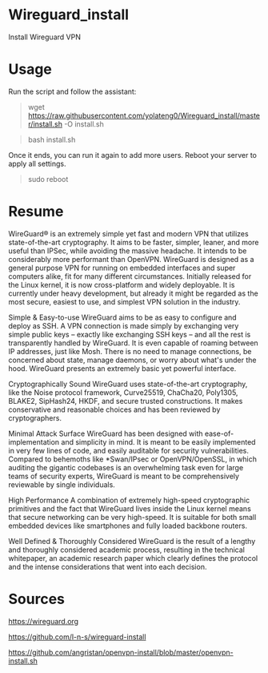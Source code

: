 # Wireguard_install
Install Wireguard VPN 

# Usage

Run the script and follow the assistant:

> wget https://raw.githubusercontent.com/yolateng0/Wireguard_install/master/install.sh -O install.sh

> bash install.sh

Once it ends, you can run it again to add more users. Reboot your server to apply all settings.
> sudo reboot

# Resume

WireGuard® is an extremely simple yet fast and modern VPN that utilizes state-of-the-art cryptography. It aims to be faster, simpler, leaner, and more useful than IPSec, while avoiding the massive headache. It intends to be considerably more performant than OpenVPN. WireGuard is designed as a general purpose VPN for running on embedded interfaces and super computers alike, fit for many different circumstances. Initially released for the Linux kernel, it is now cross-platform and widely deployable. It is currently under heavy development, but already it might be regarded as the most secure, easiest to use, and simplest VPN solution in the industry.

 Simple & Easy-to-use
WireGuard aims to be as easy to configure and deploy as SSH. A VPN connection is made simply by exchanging very simple public keys – exactly like exchanging SSH keys – and all the rest is transparently handled by WireGuard. It is even capable of roaming between IP addresses, just like Mosh. There is no need to manage connections, be concerned about state, manage daemons, or worry about what's under the hood. WireGuard presents an extremely basic yet powerful interface.

 Cryptographically Sound
WireGuard uses state-of-the-art cryptography, like the Noise protocol framework, Curve25519, ChaCha20, Poly1305, BLAKE2, SipHash24, HKDF, and secure trusted constructions. It makes conservative and reasonable choices and has been reviewed by cryptographers.

 Minimal Attack Surface
WireGuard has been designed with ease-of-implementation and simplicity in mind. It is meant to be easily implemented in very few lines of code, and easily auditable for security vulnerabilities. Compared to behemoths like *Swan/IPsec or OpenVPN/OpenSSL, in which auditing the gigantic codebases is an overwhelming task even for large teams of security experts, WireGuard is meant to be comprehensively reviewable by single individuals.

 High Performance
A combination of extremely high-speed cryptographic primitives and the fact that WireGuard lives inside the Linux kernel means that secure networking can be very high-speed. It is suitable for both small embedded devices like smartphones and fully loaded backbone routers.

 Well Defined & Thoroughly Considered
WireGuard is the result of a lengthy and thoroughly considered academic process, resulting in the technical whitepaper, an academic research paper which clearly defines the protocol and the intense considerations that went into each decision.



# Sources

https://wireguard.org

https://github.com/l-n-s/wireguard-install

https://github.com/angristan/openvpn-install/blob/master/openvpn-install.sh
